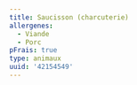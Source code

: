 ```yaml
---
title: Saucisson (charcuterie)
allergenes:
  - Viande
  - Porc
pFrais: true
type: animaux
uuid: '42154549'
---
```


